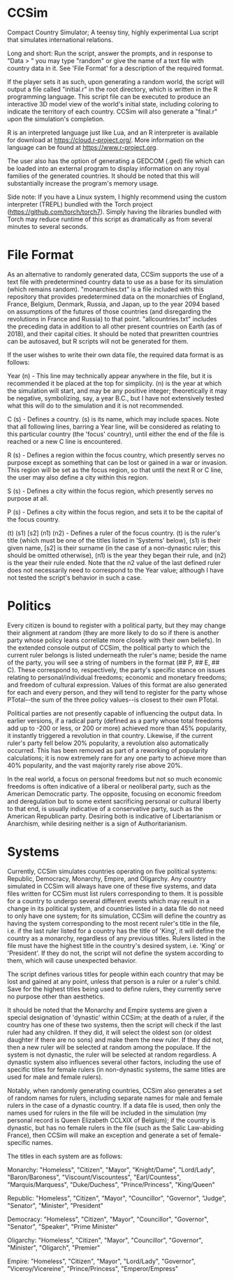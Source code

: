 # CCSim
Compact Country Simulator; A teensy tiny, highly experimental Lua script that simulates international relations.

Long and short: Run the script, answer the prompts, and in response to "Data > " you may type "random" or give the name of a text file with country data in it. See 'File Format' for a description of the required format.

If the player sets it as such, upon generating a random world, the script will output a file called "initial.r" in the root directory, which is written in the R programming language. This script file can be executed to produce an interactive 3D model view of the world's initial state, including coloring to indicate the territory of each country. CCSim will also generate a "final.r" upon the simulation's completion.

R is an interpreted language just like Lua, and an R interpreter is available for download at https://cloud.r-project.org/. More information on the language can be found at https://www.r-project.org.

The user also has the option of generating a GEDCOM (.ged) file which can be loaded into an external program to display information on any royal families of the generated countries. It should be noted that this will substantially increase the program's memory usage.

Side note: If you have a Linux system, I highly recommend using the custom interpreter (TREPL) bundled with the Torch project (https://github.com/torch/torch7). Simply having the libraries bundled with Torch may reduce runtime of this script as dramatically as from several minutes to several seconds.

# File Format
As an alternative to randomly generated data, CCSim supports the use of a text file with predetermined country data to use as a base for its simulation (which remains random). "monarchies.txt" is a file included with this repository that provides predetermined data on the monarchies of England, France, Belgium, Denmark, Russia, and Japan, up to the year 2094 based on assumptions of the futures of those countries (and disregarding the revolutions in France and Russia) to that point. "allcountries.txt" includes the preceding data in addition to all other present countries on Earth (as of 2018), and their capital cities. It should be noted that prewritten countries can be autosaved, but R scripts will not be generated for them.

If the user wishes to write their own data file, the required data format is as follows:

Year (n) - This line may technically appear anywhere in the file, but it is recommended it be placed at the top for simplicity. (n) is the year at which the simulation will start, and may be any positive integer; theoretically it may be negative, symbolizing, say, a year B.C., but I have not extensively tested what this will do to the simulation and it is not recommended.

C (s) - Defines a country. (s) is its name, which may include spaces. Note that all following lines, barring a Year line, will be considered as relating to this particular country (the 'focus' country), until either the end of the file is reached or a new C line is encountered.

R (s) - Defines a region within the focus country, which presently serves no purpose except as something that can be lost or gained in a war or invasion. This region will be set as the focus region, so that until the next R or C line, the user may also define a city within this region.

S (s) - Defines a city within the focus region, which presently serves no purpose at all.

P (s) - Defines a city within the focus region, and sets it to be the capital of the focus country.

(t) (s1) [s2] (n1) (n2) - Defines a ruler of the focus country. (t) is the ruler's title (which must be one of the titles listed in 'Systems' below), (s1) is their given name, [s2] is their surname (in the case of a non-dynastic ruler; this should be omitted otherwise), (n1) is the year they began their rule, and (n2) is the year their rule ended. Note that the n2 value of the last defined ruler does not necessarily need to correspond to the Year value; although I have not tested the script's behavior in such a case.

# Politics
Every citizen is bound to register with a political party, but they may change their alignment at random (they are more likely to do so if there is another party whose policy leans correllate more closely with their own beliefs). In the extended console output of CCSim, the political party to which the current ruler belongs is listed underneath the ruler's name; beside the name of the party, you will see a string of numbers in the format (## P, ## E, ## C). These correspond to, respectively, the party's specific stance on issues relating to personal/individual freedoms; economic and monetary freedoms; and freedom of cultural expression. Values of this format are also generated for each and every person, and they will tend to register for the party whose PTotal--the sum of the three policy values--is closest to their own PTotal.

Political parties are not presently capable of influencing the output data. In earlier versions, if a radical party (defined as a party whose total freedoms add up to -200 or less, or 200 or more) achieved more than 45% popularity, it instantly triggered a revolution in that country. Likewise, if the current ruler's party fell below 20% popularity, a revolution also automatically occurred. This has been removed as part of a reworking of popularity calculations; it is now extremely rare for any one party to achieve more than 40% popularity, and the vast majority rarely rise above 20%.

In the real world, a focus on personal freedoms but not so much economic freedoms is often indicative of a liberal or neoliberal party, such as the American Democratic party. The opposite, focusing on economic freedom and deregulation but to some extent sacrificing personal or cultural liberty to that end, is usually indicative of a conservative party, such as the American Republican party. Desiring both is indicative of Libertarianism or Anarchism, while desiring neither is a sign of Authoritarianism.

# Systems
Currently, CCSim simulates countries operating on five political systems: Republic, Democracy, Monarchy, Empire, and Oligarchy. Any country simulated in CCSim will always have one of these five systems, and data files written for CCSim must list rulers corresponding to them. It is possible for a country to undergo several different events which may result in a change in its political system, and countries listed in a data file do not need to only have one system; for its simulation, CCSim will define the country as having the system corresponding to the most recent ruler's title in the file, i.e. if the last ruler listed for a country has the title of 'King', it will define the country as a monarchy, regardless of any previous titles. Rulers listed in the file must have the highest title in the country's desired system, i.e. 'King' or 'President'. If they do not, the script will not define the system according to them, which will cause unexpected behavior.

The script defines various titles for people within each country that may be lost and gained at any point, unless that person is a ruler or a ruler's child. Save for the highest titles being used to define rulers, they currently serve no purpose other than aesthetics.

It should be noted that the Monarchy and Empire systems are given a special designation of 'dynastic' within CCSim; at the death of a ruler, if the country has one of these two systems, then the script will check if the last ruler had any children. If they did, it will select the oldest son (or oldest daughter if there are no sons) and make them the new ruler. If they did not, then a new ruler will be selected at random among the populace. If the system is not dynastic, the ruler will be selected at random regardless. A dynastic system also influences several other factors, including the use of specific titles for female rulers (in non-dynastic systems, the same titles are used for male and female rulers).

Notably, when randomly generating countries, CCSim also generates a set of random names for rulers, including separate names for male and female rulers in the case of a dynastic country. If a data file is used, then only the names used for rulers in the file will be included in the simulation (my personal record is Queen Elizabeth CCLXIX of Belgium); if the country is dynastic, but has no female rulers in the file (such as the Salic Law-abiding France), then CCSim will make an exception and generate a set of female-specific names.

The titles in each system are as follows:

Monarchy: "Homeless", "Citizen", "Mayor", "Knight/Dame", "Lord/Lady", "Baron/Baroness", "Viscount/Viscountess", "Earl/Countess", "Marquis/Marquess", "Duke/Duchess", "Prince/Princess", "King/Queen"

Republic: "Homeless", "Citizen", "Mayor", "Councillor", "Governor", "Judge", "Senator", "Minister", "President"

Democracy: "Homeless", "Citizen", "Mayor", "Councillor", "Governor", "Senator", "Speaker", "Prime Minister"

Oligarchy: "Homeless", "Citizen", "Mayor", "Councillor", "Governor", "Minister", "Oligarch", "Premier"

Empire: "Homeless", "Citizen", "Mayor", "Lord/Lady", "Governor", "Viceroy/Vicereine", "Prince/Princess", "Emperor/Empress"